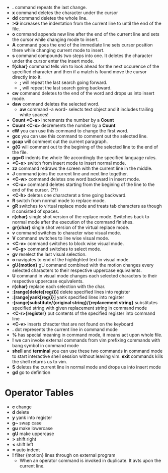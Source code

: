 * **.** command repeats the last change.
* **x** command deletes the character under the cursor
* **dd** command deletes the whole line.
* **>G** increases the indentation from the current line to until the end of the file.
* **o** command appends new line after the end of the current line and sets the cursor while changing mode to insert.
* **A** command goes the end of the immediate line sets cursor position there while changing current mode to insert.
* **s** command compounds two steps into one. It deletes the character under the cursor enter the insert mode.
* **f{char}** command tells vim to look ahead for the next occurence of the specified character and then if a match is found move the cursor directly into it.
    * **;** will repeat the last search going forward.
    * **,** will repeat the last search going backward.
* **cw** command deletes to the end of the word and drops us into insert mode.
* **daw** command deletes the selected word.
   * **aw**  command -a word- selects text object and it includes trailing white spaces!
* **Count \<C-a\>** increments the number by a **Count**
* **Count  \<C-x\>** decrements the number by a **Count**
* **cW** you can use this command to change the first word.
* **gcc** you can use this command to comment out the selected line.
* **gcap** will comment out the current paragraph.
* **g{G** will comment out to the begining of the selected line to the end of the file.
* **gg=G** indents the whole file accordingly the specified language rules.
* **\<C-o\>** switch from insert mode to insert normal mode.
* **zz** command redraws the screen with the current line in the middle.
* **J** command joins the current line and next line together.
* **\<C-w\>** command deletes one word backward in insert mode.
* **\<C-u\>** command deletes starting from the begining of the line to the end of the cursor. (??)
* **\<C-h\>** deletes one characterat a time going backward.
* **R** switch from normal mode to replace mode.
* **gR** switches to virtual replace mode and treats tab characters as though it consisted of spaces.
* **r{char}** single shot version of the replace mode. Switches back to normal mode after the execution of the command finishes.
* **gr{char}** single shot version of the virtual replace mode.
* **v** command switches to character wise visual mode.
* **V** command switches to line wise visual mode.
* **\<C-v\>** command switches to block wise visual mode.
* **\<C-g\>** command switches to select mode.
* **gv** reselect the last visual selection.
* **o** navigates to end of the highlighted text in visual mode.
* **gU{motion}** gU command combined with the motion changes every selected characters to their respective uppercase equivalents.
* **U** command in visual mode changes each selected characters to their respective uppercase equivalents.
* **r{char}** replace each selection with the char.
* **:[range]delete[reg{i}]** delete specified lines into register
* **:[range]yank[reg{i}]** yank specified lines into register
* **:[range]substitute/{original string}/{replacement string}** substitutes specified string with given replacement string in command mode
* **<C-r\>{register}** put contents of the specified register into command line
* **<C-v\>** inserts chracter that are not found on the keyboard
* **.** dot represents the current line in command mode
* **%** has special meaning in command mode, it means act upon whole file.
* **!** we can invoke external commands from vim prefixing commands with bang symbol in command mode
* **shell** and **terminal** you can use these two commands in command mode to start interactive shell session without leaving vim. **exit** commands kills the shell returns us to vim.
* **S** deletes the current line in normal mode and drops us into insert mode
* **gd** go to definition
# Operator Tables
   * **c** change
   * **d** delete
   * **y** yank into register
   * **g~** swap case
   *  **gu** make lowercase
   * **gU** make uppercase
   * **>** shift right
   * **<** shift left
   * **=** auto indent
   * **!** filter {motion} lines through on external program
       * When an operator command is invoked in duplicate. It avts upon the current line.
